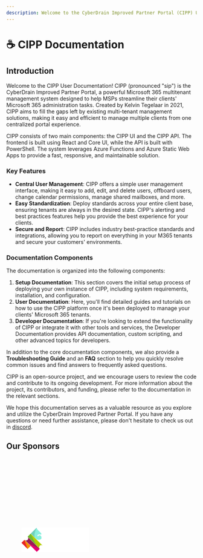 ```yaml
---
description: Welcome to the CyberDrain Improved Partner Portal (CIPP) User Documentation
---
```


# ☕ CIPP Documentation

## Introduction

Welcome to the CIPP User Documentation! CIPP (pronounced "sip") is the CyberDrain Improved Partner Portal, a powerful Microsoft 365 multitenant management system designed to help MSPs streamline their clients' Microsoft 365 administration tasks. Created by Kelvin Tegelaar in 2021, CIPP aims to fill the gaps left by existing multi-tenant management solutions, making it easy and efficient to manage multiple clients from one centralized portal experience.

CIPP consists of two main components: the CIPP UI and the CIPP API. The frontend is built using React and Core UI, while the API is built with PowerShell. The system leverages Azure Functions and Azure Static Web Apps to provide a fast, responsive, and maintainable solution.

### Key Features

* **Central User Management**: CIPP offers a simple user management interface, making it easy to add, edit, and delete users, offboard users, change calendar permissions, manage shared mailboxes, and more.
* **Easy Standardization**: Deploy standards across your entire client base, ensuring tenants are always in the desired state. CIPP's alerting and best practices features help you provide the best experience for your clients.
* **Secure and Report**: CIPP includes industry best-practice standards and integrations, allowing you to report on everything in your M365 tenants and secure your customers' environments.

### Documentation Components

The documentation is organized into the following components:

1. **Setup Documentation**: This section covers the initial setup process of deploying your own instance of CIPP, including system requirements, installation, and configuration.
2. **User Documentation**: Here, you'll find detailed guides and tutorials on how to use the CIPP platform once it's been deployed to manage your clients' Microsoft 365 tenants.
3. **Developer Documentation**: If you're looking to extend the functionality of CIPP or integrate it with other tools and services, the Developer Documentation provides API documentation, custom scripting, and other advanced topics for developers.

In addition to the core documentation components, we also provide a **Troubleshooting Guide** and an **FAQ** section to help you quickly resolve common issues and find answers to frequently asked questions.

CIPP is an open-source project, and we encourage users to review the code and contribute to its ongoing development. For more information about the project, its contributors, and funding, please refer to the documentation in the relevant sections.

We hope this documentation serves as a valuable resource as you explore and utilize the CyberDrain Improved Partner Portal. If you have any questions or need further assistance, please don't hesitate to check us out in [discord](https://discord.gg/cyberdrain).

## Our Sponsors

<div><figure><img src=".gitbook/assets/ninjaone.svg" alt=""><figcaption></figcaption></figure> <figure><img src=".gitbook/assets/ImmyBot.png" alt=""><figcaption></figcaption></figure> <figure><img src=".gitbook/assets/halo.svg" alt=""><figcaption></figcaption></figure> <figure><img src=".gitbook/assets/Huntress.png" alt=""><figcaption></figcaption></figure> <figure><img src=".gitbook/assets/oit.png" alt=""><figcaption></figcaption></figure></div>

<div align="left"><figure><img src=".gitbook/assets/Compliance-Risk-Scorecard-logo.png.webp" alt="" width="229"><figcaption></figcaption></figure> <figure><img src=".gitbook/assets/gorelo.svg" alt="" width="179"><figcaption></figcaption></figure></div>

